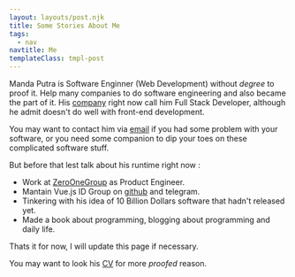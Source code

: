 ```yaml
---
layout: layouts/post.njk
title: Some Stories About Me
tags:
  - nav
navtitle: Me
templateClass: tmpl-post
---
```


Manda Putra is Software Enginner (Web Development) without _degree_ to proof it. Help many companies to do software engineering and also became the part of it. His [company](https://maxsol.id) right now call him Full Stack Developer, although he admit doesn't do well with front-end development.

You may want to contact him via [email](mailto:mandaputra@gmail.com) if you had some problem with your software, or you need some companion to dip your toes on these complicated software stuff.

But before that lest talk about his runtime right now :

- Work at [ZeroOneGroup](https://zero-one-group.com/) as Product Engineer.
- Mantain Vue.js ID Group on [github](vuejs.id) and telegram.
- Tinkering with his idea of 10 Billion Dollars software that hadn't released yet.
- Made a book about programming, blogging about programming and daily life.

Thats it for now, I will update this page if necessary.

You may want to look his [CV](https://docs.google.com/document/d/1u0HUed_PquAmJDqzSFCkIgMJwnE_Fvq4cu9MAstP-5Q/) for more _proofed_ reason.
